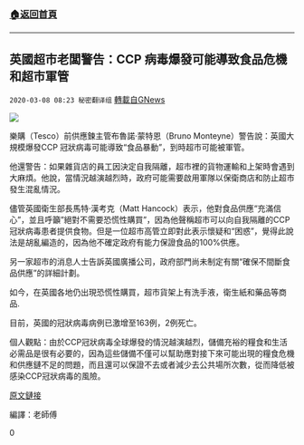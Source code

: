 ###  [:house:返回首頁](https://github.com/ourhimalayas/txt)
---

## 英國超市老闆警告：CCP 病毒爆發可能導致食品危機和超市軍管
`2020-03-08 08:23 秘密翻译组` [轉載自GNews](https://gnews.org/zh-hant/133970/)

![](https://s3-ap-northeast-1.amazonaws.com/news.guo.offload.media/wp-content/uploads/2020/03/08082212/1-30.jpg)

樂購（Tesco）前供應鍊主管布魯諾·蒙特恩（Bruno Monteyne）警告說：英國大規模爆發CCP 冠狀病毒可能導致“食品暴動”，到時超市可能被軍管。

他還警告：如果雜貨店的員工因決定自我隔離，超市裡的貨物運輸和上架時會遇到大麻煩。他說，當情況越演越烈時，政府可能需要啟用軍隊以保衛商店和防止超市發生混亂情況。

儘管英國衛生部長馬特·漢考克（Matt Hancock）表示，他對食品供應“充滿信心”，並且呼籲”絕對不需要恐慌性購買”，因為他聲稱超市可以向自我隔離的CCP冠狀病毒患者提供食物。但是一位超市高管立即對此表示懷疑和“困惑”，覺得此說法是胡亂編造的，因為他不確定政府有能力保證食品的100%供應。

另一家超市的消息人士告訴英國廣播公司，政府部門尚未制定有關“確保不間斷食品供應”的詳細計劃。

如今，在英國各地仍出現恐慌性購買，超市貨架上有洗手液，衛生紙和藥品等商品.

目前，英國的冠狀病毒病例已激增至163例，2例死亡。

個人觀點：由於CCP冠狀病毒全球爆發的情況越演越烈，儲備充裕的糧食和生活必需品是很有必要的，因為這些儲備不僅可以幫助應對接下來可能出現的糧食危機和供應鏈不足的問題，而且還可以保證不去或者減少去公共場所次數，從而降低被感染CCP冠狀病毒的風險。

[原文鏈接](https://www.zerohedge.com/personal-finance/former-british-supermarket-boss-warns-potential-covid-19-food-riots-army-patrols)

編譯：老師傅

0
